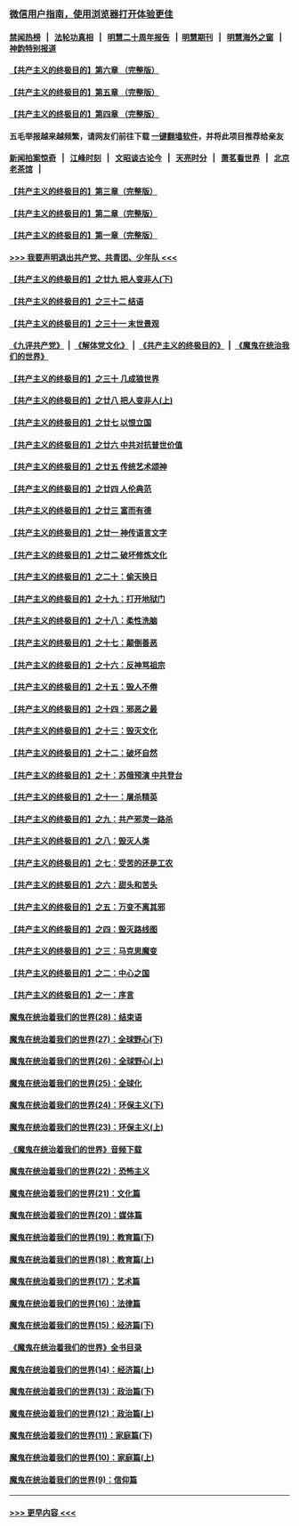 ### [微信用户指南，使用浏览器打开体验更佳](https://github.com/gfw-breaker/banned-news1/blob/master/indexes/wechat-guide.md?t=0)
#### [禁闻热榜](热点新闻.md?t=0)  &nbsp;&nbsp;|&nbsp;&nbsp; [法轮功真相](https://github.com/gfw-breaker/truth/blob/master/README.md?t=0) &nbsp;&nbsp;|&nbsp;&nbsp; [明慧二十周年报告](https://github.com/gfw-breaker/mh-reports/blob/master/README.md?t=0) &nbsp;&nbsp;|&nbsp;&nbsp;[明慧期刊](https://github.com/gfw-breaker/mh-qikan) &nbsp;&nbsp;|&nbsp;&nbsp; [明慧海外之窗](https://github.com/gfw-breaker/mh-news/blob/master/README.md?t=0) &nbsp;&nbsp;|&nbsp;&nbsp; [神韵特别报道](https://github.com/gfw-breaker/mh-news/blob/master/shenyun.md?t=0)
#### [【共产主义的终极目的】第六章 （完整版）](../pages/nsc422/n11428913.md?t=02031301) 
#### [【共产主义的终极目的】第五章 （完整版）](../pages/nsc422/n11428912.md?t=02031301) 
#### [【共产主义的终极目的】第四章 （完整版）](../pages/nsc422/n11428907.md?t=02031301) 
#### 五毛举报越来越频繁，请网友们前往下载 [一键翻墙软件](https://github.com/gfw-breaker/ssr-accounts)，并将此项目推荐给亲友
#### [新闻拍案惊奇](https://github.com/gfw-breaker/banned-news1/blob/master/pages/link4.md) &nbsp;&nbsp;|&nbsp;&nbsp; [江峰时刻](https://github.com/gfw-breaker/banned-news1/blob/master/pages/link4.md) &nbsp;&nbsp;|&nbsp;&nbsp; [文昭谈古论今](https://github.com/gfw-breaker/banned-news1/blob/master/pages/link4.md) &nbsp;&nbsp;|&nbsp;&nbsp; [天亮时分](https://github.com/gfw-breaker/banned-news1/blob/master/pages/link4.md) &nbsp;&nbsp;|&nbsp;&nbsp; [萧茗看世界](https://github.com/gfw-breaker/banned-news1/blob/master/pages/link4.md) &nbsp;&nbsp;|&nbsp;&nbsp; [北京老茶馆](https://github.com/gfw-breaker/banned-news1/blob/master/pages/link4.md) &nbsp;&nbsp;|&nbsp;&nbsp; 
#### [【共产主义的终极目的】第三章（完整版）](../pages/nsc422/n11428848.md?t=02031301) 
#### [【共产主义的终极目的】第二章（完整版）](../pages/nsc422/n11428831.md?t=02031301) 
#### [【共产主义的终极目的】第一章（完整版）](../pages/nsc422/n11417651.md?t=02031301) 
#### [>>> 我要声明退出共产党、共青团、少年队 <<<](https://github.com/begood0513/goodnews/blob/master/quit/letter.md) 
#### [【共产主义的终极目的】之廿九 把人变非人(下)](../pages/nsc422/n11344140.md?t=02031301) 
#### [【共产主义的终极目的】之三十二 结语](../pages/nsc422/n11360535.md?t=02031301) 
#### [【共产主义的终极目的】之三十一 末世景观](../pages/nsc422/n11351129.md?t=02031301) 
#### [《九评共产党》](https://github.com/begood0513/9ping.md/blob/master/README.md) &nbsp;|&nbsp; [《解体党文化》](../../../../jtdwh.md/blob/master/README.md)  &nbsp;|&nbsp; [《共产主义的终极目的》](../../../../gczydzjmd.md/blob/master/README.md) &nbsp;|&nbsp; [《魔鬼在统治我们的世界》](../../../../mgztzwmdsj.md/blob/master/README.md) 
#### [【共产主义的终极目的】之三十 几成狼世界](../pages/nsc422/n11348280.md?t=02031301) 
#### [【共产主义的终极目的】之廿八 把人变非人(上)](../pages/nsc422/n11340492.md?t=02031301) 
#### [【共产主义的终极目的】之廿七 以恨立国](../pages/nsc422/n11336944.md?t=02031301) 
#### [【共产主义的终极目的】之廿六 中共对抗普世价值](../pages/nsc422/n11324785.md?t=02031301) 
#### [【共产主义的终极目的】之廿五 传统艺术颂神](../pages/nsc422/n11296396.md?t=02031301) 
#### [【共产主义的终极目的】之廿四 人伦典范](../pages/nsc422/n11296397.md?t=02031301) 
#### [【共产主义的终极目的】之廿三 富而有德](../pages/nsc422/n11283598.md?t=02031301) 
#### [【共产主义的终极目的】之廿一 神传语言文字](../pages/nsc422/n11263265.md?t=02031301) 
#### [【共产主义的终极目的】之廿二 破坏修炼文化](../pages/nsc422/n11245728.md?t=02031301) 
#### [【共产主义的终极目的】之二十：偷天换日](../pages/nsc422/n11238846.md?t=02031301) 
#### [【共产主义的终极目的】之十九：打开地狱门](../pages/nsc422/n11206376.md?t=02031301) 
#### [【共产主义的终极目的】之十八：柔性洗脑](../pages/nsc422/n11199994.md?t=02031301) 
#### [【共产主义的终极目的】之十七：颠倒善恶](../pages/nsc422/n11179782.md?t=02031301) 
#### [【共产主义的终极目的】之十六：反神骂祖宗](../pages/nsc422/n11166798.md?t=02031301) 
#### [【共产主义的终极目的】之十五：毁人不倦](../pages/nsc422/n11166792.md?t=02031301) 
#### [【共产主义的终极目的】之十四：邪恶之最](../pages/nsc422/n11150249.md?t=02031301) 
#### [【共产主义的终极目的】之十三：毁灭文化](../pages/nsc422/n11135227.md?t=02031301) 
#### [【共产主义的终极目的】之十二：破坏自然](../pages/nsc422/n11135214.md?t=02031301) 
#### [【共产主义的终极目的】之十：苏俄预演 中共登台](../pages/nsc422/n11118424.md?t=02031301) 
#### [【共产主义的终极目的】之十一：屠杀精英](../pages/nsc422/n11118442.md?t=02031301) 
#### [【共产主义的终极目的】之九：共产邪灵一路杀](../pages/nsc422/n11114139.md?t=02031301) 
#### [【共产主义的终极目的】之八：毁灭人类](../pages/nsc422/n11108503.md?t=02031301) 
#### [【共产主义的终极目的】之七：受苦的还是工农](../pages/nsc422/n11101809.md?t=02031301) 
#### [【共产主义的终极目的】之六：甜头和苦头](../pages/nsc422/n11096971.md?t=02031301) 
#### [【共产主义的终极目的】之五：万变不离其邪](../pages/nsc422/n11091285.md?t=02031301) 
#### [【共产主义的终极目的】之四：毁灭路线图](../pages/nsc422/n11086284.md?t=02031301) 
#### [【共产主义的终极目的】之三：马克思魔变](../pages/nsc422/n11061941.md?t=02031301) 
#### [【共产主义的终极目的】之二：中心之国](../pages/nsc422/n11047728.md?t=02031301) 
#### [【共产主义的终极目的】之一：序言](../pages/nsc422/n11086077.md?t=02031301) 
#### [魔鬼在统治着我们的世界(28)：结束语](../pages/nsc422/n10936246.md?t=02031301) 
#### [魔鬼在统治着我们的世界(27)：全球野心(下)](../pages/nsc422/n10928319.md?t=02031301) 
#### [魔鬼在统治着我们的世界(26)：全球野心(上)](../pages/nsc422/n10900318.md?t=02031301) 
#### [魔鬼在统治着我们的世界(25)：全球化](../pages/nsc422/n10788205.md?t=02031301) 
#### [魔鬼在统治着我们的世界(24)：环保主义(下)](../pages/nsc422/n10695307.md?t=02031301) 
#### [魔鬼在统治着我们的世界(23)：环保主义(上)](../pages/nsc422/n10688613.md?t=02031301) 
#### [《魔鬼在统治着我们的世界》音频下载](../pages/nsc422/n10635553.md?t=02031301) 
#### [魔鬼在统治着我们的世界(22)：恐怖主义](../pages/nsc422/n10614727.md?t=02031301) 
#### [魔鬼在统治着我们的世界(21)：文化篇](../pages/nsc422/n10597706.md?t=02031301) 
#### [魔鬼在统治着我们的世界(20)：媒体篇](../pages/nsc422/n10586579.md?t=02031301) 
#### [魔鬼在统治着我们的世界(19)：教育篇(下)](../pages/nsc422/n10564808.md?t=02031301) 
#### [魔鬼在统治着我们的世界(18)：教育篇(上)](../pages/nsc422/n10526970.md?t=02031301) 
#### [魔鬼在统治着我们的世界(17)：艺术篇](../pages/nsc422/n10499093.md?t=02031301) 
#### [魔鬼在统治着我们的世界(16)：法律篇](../pages/nsc422/n10485969.md?t=02031301) 
#### [魔鬼在统治着我们的世界(15)：经济篇(下)](../pages/nsc422/n10469975.md?t=02031301) 
#### [《魔鬼在统治着我们的世界》全书目录](../pages/nsc422/n10464261.md?t=02031301) 
#### [魔鬼在统治着我们的世界(14)：经济篇(上)](../pages/nsc422/n10457370.md?t=02031301) 
#### [魔鬼在统治着我们的世界(13)：政治篇(下)](../pages/nsc422/n10448270.md?t=02031301) 
#### [魔鬼在统治着我们的世界(12)：政治篇(上)](../pages/nsc422/n10444576.md?t=02031301) 
#### [魔鬼在统治着我们的世界(11)：家庭篇(下)](../pages/nsc422/n10440961.md?t=02031301) 
#### [魔鬼在统治着我们的世界(10)：家庭篇(上)](../pages/nsc422/n10435448.md?t=02031301) 
#### [魔鬼在统治着我们的世界(9)：信仰篇](../pages/nsc422/n10432159.md?t=02031301) 

----
#### [ >>> 更早内容 <<< ](../indexes/nsc422-earlier.md)
